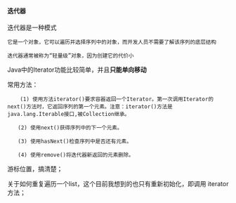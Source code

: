 #### 迭代器

迭代器是一种模式

	它是一个对象，它可以遍历并选择序列中的对象，而开发人员不需要了解该序列的底层结构

	迭代器通常被称为“轻量级”对象，因为创建它的代价小

Java中的Iterator功能比较简单，并且**只能单向移动**

常用方法：

```
	(1) 使用方法iterator()要求容器返回一个Iterator。第一次调用Iterator的next()方法时，它返回序列的第一个元素。注意：iterator()方法是java.lang.Iterable接口,被Collection继承。

　　(2) 使用next()获得序列中的下一个元素。

　　(3) 使用hasNext()检查序列中是否还有元素。

　　(4) 使用remove()将迭代器新返回的元素删除。
```



游标位置，搞清楚；

关于如何重复遍历一个list，这个目前我想到的也只有重新初始化，即调用 iterator方法；



